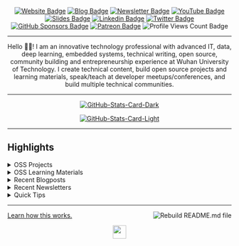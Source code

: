 <div align="center">
<p><a href="https://wilkinszhang.github.io/w_blog/"><img src="https://img.shields.io/badge/-Website-3B7EBF?style=for-the-badge&amp;logo=amp&amp;logoColor=white" alt="Website Badge"></a> <a href="https://wilkinszhang.github.io/w_blog/"><img src="https://img.shields.io/badge/-Blog-3B7EBF?style=for-the-badge&amp;logo=Hashnode&amp;logoColor=white" alt="Blog Badge"></a> <a href="https://wilkinszhang.github.io/w_blog/"><img src="https://img.shields.io/badge/-Newsletter-3B7EBF?style=for-the-badge&amp;logo=Substack&amp;logoColor=white" alt="Newsletter Badge"></a> <a href="https://www.youtube.com/channel/UC6urJGN0O9jGPhR00VSgdDA"><img src="https://img.shields.io/badge/-Youtube-3B7EBF?style=for-the-badge&amp;logo=Youtube&amp;logoColor=white" alt="YouTube Badge"></a> <a href="https://wilkinszhang.github.io/w_blog/"><img src="https://img.shields.io/badge/-Slides-3B7EBF?style=for-the-badge&amp;logo=slides&amp;logoColor=white" alt="Slides Badge"></a> <a href="https://linkedin.com/in/wilkinszhang"><img src="https://img.shields.io/badge/-LinkedIn-3B7EBF?style=for-the-badge&amp;logo=Linkedin&amp;logoColor=white" alt="Linkedin Badge"></a> <a href="https://twitter.com/aska10999542"><img src="https://img.shields.io/badge/-@iambolajiayo-3B7EBF?style=for-the-badge&amp;logo=x&amp;logoColor=white" alt="Twitter Badge"></a> <a href="https://github.com/sponsors/wilkinszhang"><img src="https://img.shields.io/badge/-github%20sponsors-3B7EBF?style=for-the-badge&amp;logo=github&amp;logoColor=white" alt="GitHub Sponsors Badge"></a> <a href="https://patreon.com/wilkinszhang"><img src="https://img.shields.io/badge/-Patreon-3B7EBF?style=for-the-badge&amp;logo=Patreon&amp;logoColor=white" alt="Patreon Badge"></a> <img src="https://komarev.com/ghpvc/?username=wilkinszhang&amp;style=for-the-badge" alt="Profile Views Count Badge"></p>
<hr>
<p>Hello 👋🏾! I am an innovative technology professional with advanced IT, data, deep learning, embedded systems, technical writing, open source, community building and entrepreneurship experience at Wuhan University of Technology. I create technical content, build open source projects and learning materials, speak/teach at developer meetups/conferences, and build multiple technical communities.</p>
<hr>
<p><a href="https://github.com/wilkinszhang/wilkinszhang#gh-dark-mode-only"><img src="https://github-readme-stats.vercel.app/api?username=wilkinszhang&amp;show_icons=true&amp;hide_border=true&amp;include_all_commits=true&amp;card_width=600&amp;custom_title=GitHub%20Open%20Source%20Stats&amp;title_color=3B7EBF&amp;text_color=FFF&amp;icon_color=3B7EBF&amp;hide=contribs&amp;show=reviews,prs_merged,prs_merged_percentage&amp;theme=transparent#gh-dark-mode-only" alt="GitHub-Stats-Card-Dark"></a></p>
<p><a href="https://github.com/wilkinszhang/wilkinszhang#gh-light-mode-only"><img src="https://github-readme-stats.vercel.app/api?username=wilkinszhang&amp;show_icons=true&amp;hide_border=true&amp;include_all_commits=true&amp;card_width=600&amp;custom_title=GitHub%20Open%20Source%20Stats&amp;title_color=3B7EBF&amp;text_color=474A4E&amp;icon_color=3B7EBF&amp;hide=contribs&amp;show=reviews,prs_merged,prs_merged_percentage&amp;theme=transparent#gh-light-mode-only" alt="GitHub-Stats-Card-Light"></a></p>
  </div>
<hr>
<h2>Highlights</h2>
  <details>
  <summary>OSS Projects</summary>
  <br />
  Here are some of my other projects you might want to check out that are not pinned:
  <br />
<br />
  <ul><li><a href=https://github.com/wilkinszhang/wilkinszhang target="_blank" rel="noopener noreferrer">wilkinszhang/wilkinszhang</a> (<b>0</b> ✨ and <b>0</b> 🍴): null</li><li><a href=https://github.com/wilkinszhang/mysylar target="_blank" rel="noopener noreferrer">wilkinszhang/mysylar</a> (<b>0</b> ✨ and <b>0</b> 🍴): null</li><li><a href=https://github.com/wilkinszhang/Recognition-of-Underwater-leopard-coral-grouper target="_blank" rel="noopener noreferrer">wilkinszhang/Recognition-of-Underwater-leopard-coral-grouper</a> (<b>0</b> ✨ and <b>0</b> 🍴): null</li><li><a href=https://github.com/wilkinszhang/bolt target="_blank" rel="noopener noreferrer">wilkinszhang/bolt</a> (<b>0</b> ✨ and <b>0</b> 🍴): 10x faster matrix and vector operations</li><li><a href=https://github.com/wilkinszhang/w_blog target="_blank" rel="noopener noreferrer">wilkinszhang/w_blog</a> (<b>0</b> ✨ and <b>0</b> 🍴): null</li><li><a href=https://github.com/wilkinszhang/Video-Lit target="_blank" rel="noopener noreferrer">wilkinszhang/Video-Lit</a> (<b>0</b> ✨ and <b>0</b> 🍴): Systems and Networking related Video research published in major venues of Computer Science. </li>
<li>More coming soon :).</li>
</ul>
  </details>
  <details>
  <summary>OSS Learning Materials</summary>
  <br />
  Here are some of my unique-styled workshop materials you can use to learn key concepts at your own pace:
  <br />
<br />
  <ul><li><a href=https://github.com/wilkinszhang/Recognition-of-Underwater-leopard-coral-grouper target="_blank" rel="noopener noreferrer">wilkinszhang/Recognition-of-Underwater-leopard-coral-grouper</a> (<b>0</b> ✨ and <b>0</b> 🍴): null</li><li><a href=https://github.com/wilkinszhang/mysylar target="_blank" rel="noopener noreferrer">wilkinszhang/mysylar</a> (<b>0</b> ✨ and <b>0</b> 🍴): null</li>
<li>More coming soon :).</li>
</ul>
  </details>
  <details>
  <summary>Recent Blogposts</summary>
  <br />
  <ul>
    <li><a href=/w_blog/jekyll/update/2022/09/10/welcome-to-jekyll.html?utm_source=github-profile target="_blank" rel="noopener noreferrer">Welcome to Jekyll!</a> (10/9/2022).</li>
  </ul>
<p>Read more newsletter issues: <a href="https://wilkinszhang.github.io/w_blog/feed.xml">https://wilkinszhang.github.io/w_blog/feed.xml</a>.</p>
  </details>
  <details>
  <summary>Recent Newsletters</summary>
  <br />
  <ul>
    <li><a href=/w_blog/jekyll/update/2022/09/10/welcome-to-jekyll.html?utm_source=github-profile target="_blank" rel="noopener noreferrer">Welcome to Jekyll!</a> (10/9/2022).</li>
  </ul>
<p>Read more newsletter issues: <a href="https://wilkinszhang.github.io/w_blog">https://wilkinszhang.github.io/w_blog</a>.</p>
  </details>
  <details>
  <summary>Quick Tips</summary>
<ul>
<li>
<p>💬 How to reach me: DM <a href="https://twitter.com/aska10999542">@wilkinszhang</a> on X (Twitter).</p>
</li>
<li>
<p>📬 Where to find me: Subscribe to my <a href="https://wilkinszhang.github.io/w_blog/">newsletter</a> to hear from me bi-weekly.</p>
</li>
<li>
<p>📖 Book recommendations: <a href="https://bit.ly/3EdCFUW">Knowing God by J. I. Packer</a> and <a href="https://bit.ly/45r1kBH">Atomic Habits by James Clear</a>.</p>
</li>
<li>
<p>💙 Fun fact: I'm in a blissful relationship <a href="https://biblegateway.com/passage/?search=1+Corinthians+15%3A1-11&amp;version=NKJV">with Jesus Christ</a>. Check <a href="https://bit.ly/3KYYHij">this</a> out :).</p>
</li>
</ul>
  </details>
<hr>
<p><a href="https://blog.bolajiayodeji.com/how-to-create-an-automated-profile-readme-using-nodejs-and-github-actions?utm_source=github-profile">Learn how this works.</a> <a href="https://github.com/BolajiAyodeji/BolajiAyodeji/actions/workflows/build.yml"><img src="https://github.com/BolajiAyodeji/BolajiAyodeji/actions/workflows/build.yml/badge.svg" align="right" alt="Rebuild README.md file"></a></p>
  <div align="center">
<p><a href="https://bolajiayodeji.com" target="_blank" rel="noopener noreferrer"><img src="https://bolajiayodeji.com/favicon.png" width="30" /></a></p>
  </div>